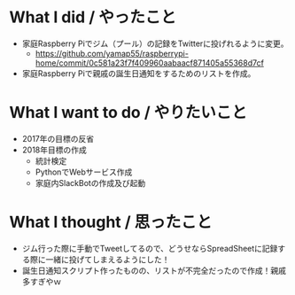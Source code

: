 # What I did / やったこと
- 家庭Raspberry Piでジム（プール）の記録をTwitterに投げれるように変更。
  - https://github.com/yamap55/raspberrypi-home/commit/0c581a23f7f409960aabaacf871405a55368d7cf
- 家庭Raspberry Piで親戚の誕生日通知をするためのリストを作成。

# What I want to do / やりたいこと
- 2017年の目標の反省
- 2018年目標の作成
  - 統計検定
  - PythonでWebサービス作成
  - 家庭内SlackBotの作成及び起動

# What I thought / 思ったこと
- ジム行った際に手動でTweetしてるので、どうせならSpreadSheetに記録する際に一緒に投げてしまえるようにした！
- 誕生日通知スクリプト作ったものの、リストが不完全だったので作成！親戚多すぎやｗ
